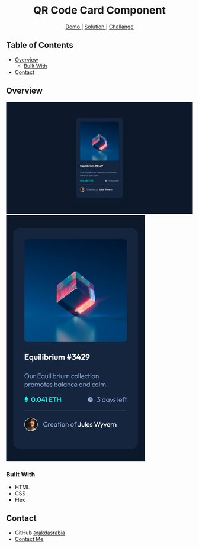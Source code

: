 <h1 align="center">QR Code Card Component</h1>

<div align="center">
    <a href="https://akdasrabia-nftpreviewcardcomponent.netlify.app/">
      Demo
    </a>
    <span> | </span>
    <a href="https://github.com/akdasrabia/nft-preview-card-component">
      Solution
    </a>
    <span> | </span>
    <a href="https://www.frontendmentor.io/challenges/nft-preview-card-component-SbdUL_w0U">
      Challange
    </a>
</div>



## Table of Contents

- [Overview](#overview)
  - [Built With](#built-with)
- [Contact](#contact)


## Overview
![image](/images/desktop.png)
![image](/images/mobile.png)


### Built With
- HTML
- CSS
- Flex


## Contact

- GitHub [@akdasrabia](https://github.com/akdasrabia)
- [Contact Me](mailto:akdasrabian@gmail.com)
